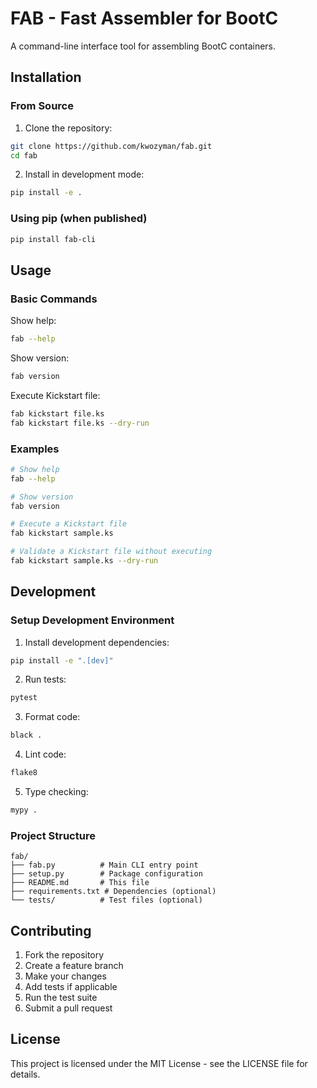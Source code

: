 # FAB - Fast Assembler for BootC

A command-line interface tool for assembling BootC containers.

## Installation

### From Source

1. Clone the repository:
```bash
git clone https://github.com/kwozyman/fab.git
cd fab
```

2. Install in development mode:
```bash
pip install -e .
```

### Using pip (when published)

```bash
pip install fab-cli
```

## Usage

### Basic Commands

Show help:
```bash
fab --help
```

Show version:
```bash
fab version
```

Execute Kickstart file:
```bash
fab kickstart file.ks
fab kickstart file.ks --dry-run
```

### Examples

```bash
# Show help
fab --help

# Show version
fab version

# Execute a Kickstart file
fab kickstart sample.ks

# Validate a Kickstart file without executing
fab kickstart sample.ks --dry-run
```

## Development

### Setup Development Environment

1. Install development dependencies:
```bash
pip install -e ".[dev]"
```

2. Run tests:
```bash
pytest
```

3. Format code:
```bash
black .
```

4. Lint code:
```bash
flake8
```

5. Type checking:
```bash
mypy .
```

### Project Structure

```
fab/
├── fab.py          # Main CLI entry point
├── setup.py        # Package configuration
├── README.md       # This file
├── requirements.txt # Dependencies (optional)
└── tests/          # Test files (optional)
```

## Contributing

1. Fork the repository
2. Create a feature branch
3. Make your changes
4. Add tests if applicable
5. Run the test suite
6. Submit a pull request

## License

This project is licensed under the MIT License - see the LICENSE file for details. 